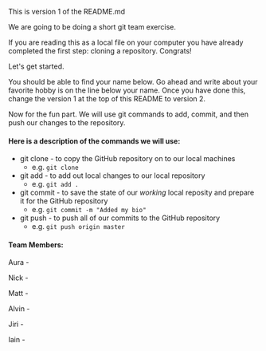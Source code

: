 This is version 1 of the README.md

We are going to be doing a short git team exercise.

If you are reading this as a local file on your computer you have already
completed the first step: cloning a repository. Congrats!

Let's get started.

You should be able to find your name below.
Go ahead and write about your favorite hobby is on the line below your name.
Once you have done this, change the version 1 at the top of this README to
version 2.

Now for the fun part.
We will use git commands to add, commit, and then push our changes to the
repository.

#### Here is a description of the commands we will use: ####
* git clone - to copy the GitHub repository on to our local machines
  * e.g. ```git clone 
         ```
* git add - to add out local changes to our local repository
  * e.g. ```git add .
         ```
* git commit - to save the state of our _working_ local reposity and prepare it for the GitHub repository
  * e.g. ```git commit -m "Added my bio"
         ```
* git push - to push all of our commits to the GitHub repository
  * e.g. ```git push origin master
         ```

#### Team Members: ####

Aura -


Nick -


Matt -


Alvin -


Jiri -


Iain -
